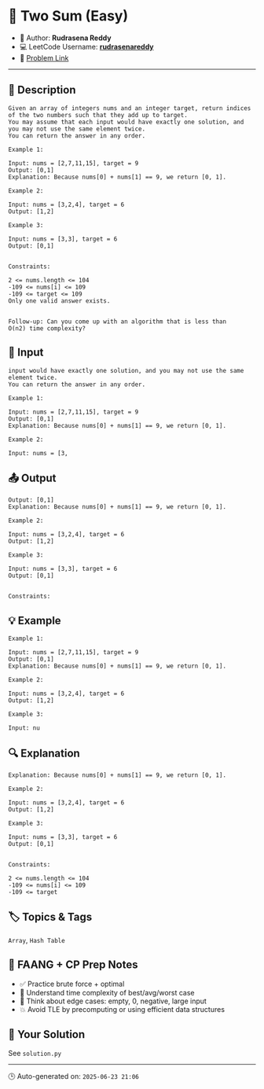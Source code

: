 # 🚀 Two Sum (Easy)

- 👤 Author: **Rudrasena Reddy**  
- 💻 LeetCode Username: **[rudrasenareddy](https://leetcode.com/rudrasenareddy/)**  
- 🔗 [Problem Link](https://leetcode.com/problems/two-sum/)

---

## 📘 **Description**
```
Given an array of integers nums and an integer target, return indices of the two numbers such that they add up to target.
You may assume that each input would have exactly one solution, and you may not use the same element twice.
You can return the answer in any order.
 
Example 1:

Input: nums = [2,7,11,15], target = 9
Output: [0,1]
Explanation: Because nums[0] + nums[1] == 9, we return [0, 1].

Example 2:

Input: nums = [3,2,4], target = 6
Output: [1,2]

Example 3:

Input: nums = [3,3], target = 6
Output: [0,1]

 
Constraints:

2 <= nums.length <= 104
-109 <= nums[i] <= 109
-109 <= target <= 109
Only one valid answer exists.

 
Follow-up: Can you come up with an algorithm that is less than O(n2) time complexity?
```

## 🔢 **Input**
```
input would have exactly one solution, and you may not use the same element twice.
You can return the answer in any order.
 
Example 1:

Input: nums = [2,7,11,15], target = 9
Output: [0,1]
Explanation: Because nums[0] + nums[1] == 9, we return [0, 1].

Example 2:

Input: nums = [3,
```

## 📤 **Output**
```
Output: [0,1]
Explanation: Because nums[0] + nums[1] == 9, we return [0, 1].

Example 2:

Input: nums = [3,2,4], target = 6
Output: [1,2]

Example 3:

Input: nums = [3,3], target = 6
Output: [0,1]

 
Constraints:
```

## 💡 **Example**
```
Example 1:

Input: nums = [2,7,11,15], target = 9
Output: [0,1]
Explanation: Because nums[0] + nums[1] == 9, we return [0, 1].

Example 2:

Input: nums = [3,2,4], target = 6
Output: [1,2]

Example 3:

Input: nu
```

## 🔍 **Explanation**
```
Explanation: Because nums[0] + nums[1] == 9, we return [0, 1].

Example 2:

Input: nums = [3,2,4], target = 6
Output: [1,2]

Example 3:

Input: nums = [3,3], target = 6
Output: [0,1]

 
Constraints:

2 <= nums.length <= 104
-109 <= nums[i] <= 109
-109 <= target
```

## 🏷️ **Topics & Tags**
`Array`, `Hash Table`

## 🎯 **FAANG + CP Prep Notes**
- ✅ Practice brute force + optimal
- 🔁 Understand time complexity of best/avg/worst case
- 🧠 Think about edge cases: empty, 0, negative, large input
- 💥 Avoid TLE by precomputing or using efficient data structures

## 📝 **Your Solution**
See `solution.py`

---
🕒 Auto-generated on: `2025-06-23 21:06`
